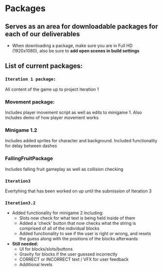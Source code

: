 # Packages

## Serves as an area for downloadable packages for each of our deliverables

- When downloading a package, make sure you are in Full HD (1920x1080), also be sure to **add open scenes in build settings**
  
## List of current packages:
### `Iteration 1 package:`
All content of the game up to project iteration 1

### Movement package: 
Includes player movement script as well as edits to minigame 1. Also includes demo of how player movement works

### Minigame 1.2
Includes added sprites for character and background. Included functionality for delay between dashes


### FallingFruitPackage
Includes falling fruit gameplay as well as collision checking


### `Iteration3`
Evertyhing that has been worked on up until the submission of Iteration 3

### `Iteration3.2`
- Added functionality for minigame 2 including:
  - Slots now check for what text is being held inside of them
  - Added a 'check' button that now checks what the string is comprised of all of the individual blocks
  - Added functionality to see if the user is right or wrong, and resets the guess along with the positions of the blocks afterwards
- **Still needed:**
  - UI for blocks/slots/buttons
  - Gravity for blocks if the user guessed incorrectly
  - CORRECT or INCORRECT text / VFX for user feedback
  - Additional levels
